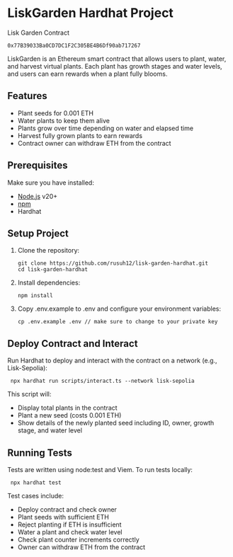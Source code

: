 # LiskGarden Hardhat Project

Lisk Garden Contract
   ```
   0x77B39033Ba0CD7DC1F2C305BE4B6Df90ab717267
   ```

LiskGarden is an Ethereum smart contract that allows users to plant, water, and harvest virtual plants. Each plant has growth stages and water levels, and users can earn rewards when a plant fully blooms.

## Features
- Plant seeds for 0.001 ETH
- Water plants to keep them alive
- Plants grow over time depending on water and elapsed time
- Harvest fully grown plants to earn rewards
- Contract owner can withdraw ETH from the contract

## Prerequisites
Make sure you have installed:
- [Node.js](https://nodejs.org/) v20+
- [npm](https://www.npmjs.com/) 
- Hardhat

## Setup Project

1. Clone the repository:
   ```
   git clone https://github.com/rusuh12/lisk-garden-hardhat.git
   cd lisk-garden-hardhat
   ```
2. Install dependencies:
   ```
   npm install
   ```
3. Copy .env.example to .env and configure your environment variables:
   ```
   cp .env.example .env // make sure to change to your private key
   ```

## Deploy Contract and Interact
Run Hardhat to deploy and interact with the contract on a network (e.g., Lisk-Sepolia):
   ```
    npx hardhat run scripts/interact.ts --network lisk-sepolia
   ```
   This script will:
- Display total plants in the contract
- Plant a new seed (costs 0.001 ETH)
- Show details of the newly planted seed including ID, owner, growth stage, and water level

## Running Tests
Tests are written using node:test and Viem. To run tests locally:
   ```
    npx hardhat test
   ```
Test cases include:
- Deploy contract and check owner
- Plant seeds with sufficient ETH
- Reject planting if ETH is insufficient
- Water a plant and check water level
- Check plant counter increments correctly
- Owner can withdraw ETH from the contract



